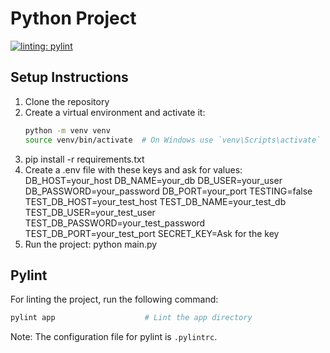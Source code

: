 # Python Project
[![linting: pylint](https://img.shields.io/badge/linting-pylint-yellowgreen)](https://github.com/pylint-dev/pylint)

## Setup Instructions

1. Clone the repository
2. Create a virtual environment and activate it:
   ```bash
   python -m venv venv
   source venv/bin/activate  # On Windows use `venv\Scripts\activate`
   ```
3. pip install -r requirements.txt
4. Create a .env file with these keys and ask for values:
   DB_HOST=your_host
   DB_NAME=your_db
   DB_USER=your_user
   DB_PASSWORD=your_password
   DB_PORT=your_port
   TESTING=false
   TEST_DB_HOST=your_test_host
   TEST_DB_NAME=your_test_db
   TEST_DB_USER=your_test_user
   TEST_DB_PASSWORD=your_test_password
   TEST_DB_PORT=your_test_port
   SECRET_KEY=Ask for the key
5. Run the project:
   python main.py

## Pylint
For linting the project, run the following command:
```bash	
pylint app                    # Lint the app directory
```
Note: The configuration file for pylint is `.pylintrc`.
